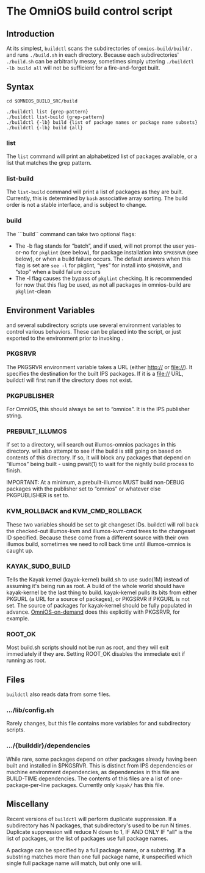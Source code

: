 The OmniOS build control script
==================================

Introduction
------------

At its simplest, ```buildctl``` scans the subdirectories of ```omnios-build/build/.``` and runs ```./build.sh``` in each directory.
Because each subdirectories' ``` ./build.sh``` can be arbitrarily messy, sometimes simply
uttering ```./buildctl -lb build all``` will not be sufficient for a fire-and-forget built.

Syntax
------

```
cd $OMNIOS_BUILD_SRC/build

./buildctl list {grep-pattern}
./buildctl list-build {grep-pattern}
./buildctl {-lb} build {list of package names or package name subsets}
./buildctl {-lb} build {all}
```  

### list

The ```list``` command will print an alphabetized list of packages available, or a
list that matches the grep pattern.

### list-build

The ```list-build``` command will print a list of packages as they are built. Currently,
this is determined by ```bash``` associative array sorting. The build order is not
a stable interface, and is subject to change.

### build

The ```build`` command can take two optional flags:

* The -b flag stands for “batch”, and if used, will not prompt the user yes-or-no for ```pkglint``` (see below), for package installation into ```$PKGSRVR``` (see below), or when a build failure occurs.  The default answers when this flag is set are ```see -l``` for pkglint, “yes” for install into ```$PKGSRVR```, and “stop” when a build failure occurs
* The -l flag causes the bypass of ```pkglint``` checking.  It is recommended for now that this flag be used, as not all packages in omnios-build are ```pkglint```-clean

Environment Variables
---------------------

 and several subdirectory scripts use several environment variables to
control various behaviors. These can be placed into the script, or just
exported to the environment prior to invoking .

### PKGSRVR

The PKGSRVR environment variable takes a URL (either <http://> or
<file://>). It specifies the destination for the built IPS packages. If
it is a <file://> URL, buildctl will first run if the directory does not
exist.

### PKGPUBLISHER

For OmniOS, this should always be set to “omnios”. It is the IPS
publisher string.

### PREBUILT\_ILLUMOS

If set to a directory, will search out illumos-omnios packages in this
directory. will also attempt to see if the build is still going on based
on contents of this directory. If so, it will block any packages that
depend on “illumos” being built - using pwait(1) to wait for the nightly
build process to finish.

IMPORTANT: At a minimum, a prebuilt-illumos MUST build non-DEBUG
packages with the publisher set to “omnios” or whatever else
PKGPUBLISHER is set to.

### KVM\_ROLLBACK and KVM\_CMD\_ROLLBACK

These two variables should be set to git changeset IDs. buildctl will
roll back the checked-out illumos-kvm and illumos-kvm-cmd trees to the
changeset ID specified. Because these come from a different source with
their own illumos build, sometimes we need to roll back time until
illumos-omnios is caught up.

### KAYAK\_SUDO\_BUILD

Tells the Kayak kernel (kayak-kernel) build.sh to use sudo(1M) instead
of assuming it's being run as root. A build of the whole world should
have kayak-kernel be the last thing to build. kayak-kernel pulls its
bits from either PKGURL (a URL for a source of packages), or PKGSRVR if
PKGURL is not set. The source of packages for kayak-kernel should be
fully populated in advance. [OmniOS-on-demand](OmniOS-on-demand.md)
does this explicitly with PKGSRVR, for example.

### ROOT\_OK

Most build.sh scripts should not be run as root, and they will exit immediately
if they are. Setting ROOT\_OK disables the immediate exit if running as
root.

Files
-----

```buildctl``` also reads data from some files.

### .../lib/config.sh

Rarely changes, but this file contains more variables for and
subdirectory scripts.

### .../{builddir}/dependencies

While rare, some packages depend on other packages already having been
built and installed in \$PKGSRVR. This is distinct from IPS dependencies
or machine environment dependencies, as dependencies in this file are
BUILD-TIME dependencies. The contents of this files are a list of
one-package-per-line packages. Currently only ```kayak/``` has this file.

Miscellany
----------

Recent versions of ```buildctl``` will perform duplicate suppression. If a subdirectory
has N packages, that subdirectory's used to be run N times. Duplicate
suppression will reduce N down to 1, IF AND ONLY IF “all” is the list of
packages, or the list of packages use full package names.

A package can be specified by a full package name, or a substring. If a
substring matches more than one full package name, it unspecified which
single full package name will match, but only one will.
